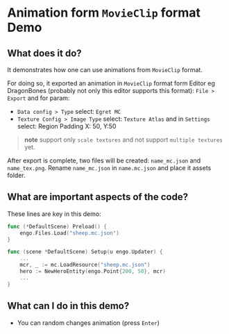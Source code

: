 # Animation form `MovieClip` format Demo

## What does it do?

It demonstrates how one can use animations from `MovieClip` format.
  
For doing so, it exported an animation in `MovieClip` format form Editor eg DragonBones (probably not only this editor supports this format):
`File > Export` and for param:
 
 * `Data config > Type` select: `Egret MC`
 * `Texture Config > Image Type` select: `Texture Atlas` and in `Settings` select: Region Padding X: 50, Y:50

> **note** support only `scale textures` and not support `multiple textures` yet.

After export is complete, two files will be created: `name_mc.json` and `name_tex.png`.
Rename `name_mc.json` in `name.mc.json` and place it assets folder.


## What are important aspects of the code?

These lines are key in this demo:

```go
func (*DefaultScene) Preload() {
	engo.Files.Load("sheep.mc.json")
}

func (scene *DefaultScene) Setup(u engo.Updater) {
    ...
	mcr, _ := mc.LoadResource("sheep.mc.json")
	hero := NewHeroEntity(engo.Point{200, 50}, mcr)
    ...
}
```

## What can I do in this demo?

* You can random changes animation (press `Enter`)
